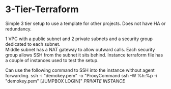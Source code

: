 # 3-Tier-Terraform
Simple 3 tier setup to use a template for other projects.  Does not have HA or redundancy.

1 VPC with a public subnet and 2 private subnets and a security group dedicated to each subnet.  
Middle subnet has a NAT gateway to allow outward calls.
Each security group allows SSH from the subnet it sits behind.
Instance terraform file has a couple of instances used to test the setup.

Can use the following command to SSH into the instance without agent forwarding.
ssh -i "demokey.pem" -o "ProxyCommand ssh -W %h:%p -i "demokey.pem" [JUMPBOX LOGIN]" *PRIVATE INSTANCE*

